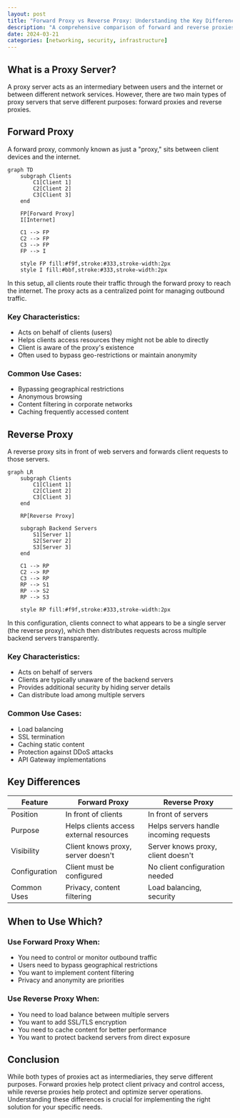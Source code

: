 ```yaml
---
layout: post
title: "Forward Proxy vs Reverse Proxy: Understanding the Key Differences"
description: "A comprehensive comparison of forward and reverse proxies, their use cases, and when to use each"
date: 2024-03-21
categories: [networking, security, infrastructure]
---
```


## What is a Proxy Server?
A proxy server acts as an intermediary between users and the internet or between different network services. However, there are two main types of proxy servers that serve different purposes: forward proxies and reverse proxies.

## Forward Proxy
A forward proxy, commonly known as just a "proxy," sits between client devices and the internet.

```mermaid
graph TD
    subgraph Clients
        C1[Client 1]
        C2[Client 2]
        C3[Client 3]
    end
    
    FP[Forward Proxy]
    I[Internet]
    
    C1 --> FP
    C2 --> FP
    C3 --> FP
    FP --> I

    style FP fill:#f9f,stroke:#333,stroke-width:2px
    style I fill:#bbf,stroke:#333,stroke-width:2px
```

In this setup, all clients route their traffic through the forward proxy to reach the internet. The proxy acts as a centralized point for managing outbound traffic.

### Key Characteristics:
- Acts on behalf of clients (users)
- Helps clients access resources they might not be able to directly
- Client is aware of the proxy's existence
- Often used to bypass geo-restrictions or maintain anonymity

### Common Use Cases:
- Bypassing geographical restrictions
- Anonymous browsing
- Content filtering in corporate networks
- Caching frequently accessed content

## Reverse Proxy
A reverse proxy sits in front of web servers and forwards client requests to those servers.

```mermaid
graph LR
    subgraph Clients
        C1[Client 1]
        C2[Client 2]
        C3[Client 3]
    end
    
    RP[Reverse Proxy]
    
    subgraph Backend Servers
        S1[Server 1]
        S2[Server 2]
        S3[Server 3]
    end
    
    C1 --> RP
    C2 --> RP
    C3 --> RP
    RP --> S1
    RP --> S2
    RP --> S3

    style RP fill:#f9f,stroke:#333,stroke-width:2px
```

In this configuration, clients connect to what appears to be a single server (the reverse proxy), which then distributes requests across multiple backend servers transparently.

### Key Characteristics:
- Acts on behalf of servers
- Clients are typically unaware of the backend servers
- Provides additional security by hiding server details
- Can distribute load among multiple servers

### Common Use Cases:
- Load balancing
- SSL termination
- Caching static content
- Protection against DDoS attacks
- API Gateway implementations

## Key Differences

| Feature | Forward Proxy | Reverse Proxy |
|---------|--------------|---------------|
| Position | In front of clients | In front of servers |
| Purpose | Helps clients access external resources | Helps servers handle incoming requests |
| Visibility | Client knows proxy, server doesn't | Server knows proxy, client doesn't |
| Configuration | Client must be configured | No client configuration needed |
| Common Uses | Privacy, content filtering | Load balancing, security |

## When to Use Which?

### Use Forward Proxy When:
- You need to control or monitor outbound traffic
- Users need to bypass geographical restrictions
- You want to implement content filtering
- Privacy and anonymity are priorities

### Use Reverse Proxy When:
- You need to load balance between multiple servers
- You want to add SSL/TLS encryption
- You need to cache content for better performance
- You want to protect backend servers from direct exposure

## Conclusion
While both types of proxies act as intermediaries, they serve different purposes. Forward proxies help protect client privacy and control access, while reverse proxies help protect and optimize server operations. Understanding these differences is crucial for implementing the right solution for your specific needs. 